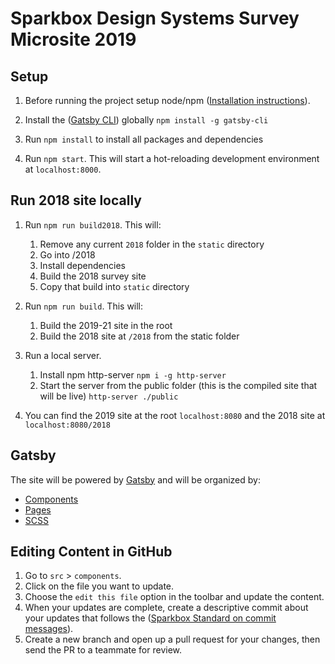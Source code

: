 Sparkbox Design Systems Survey Microsite 2019
======================

Setup
-----
1. Before running the project setup node/npm ([Installation instructions](https://github.com/joyent/node/wiki/Installing-Node.js-via-package-manager)).

2. Install the ([Gatsby CLI](https://www.gatsbyjs.org/docs/quick-start#install-the-gatsby-cli)) globally `npm install -g gatsby-cli`

3. Run `npm install` to install all packages and dependencies

4. Run `npm start`. This will start a hot-reloading development environment at `localhost:8000`.

Run 2018 site locally
-----------------------------
1. Run `npm run build2018`. This will:
   1. Remove any current `2018` folder in the `static` directory
   2. Go into /2018
   3. Install dependencies
   4. Build the 2018 survey site
   5. Copy that build into `static` directory

2. Run `npm run build`. This will:
   1. Build the 2019-21 site in the root
   2. Build the 2018 site at `/2018` from the static folder

3. Run a local server.
   1. Install npm http-server `npm i -g http-server`
   2. Start the server from the public folder (this is the compiled site that will be live) `http-server ./public`

4. You can find the 2019 site at the root `localhost:8080` and the 2018 site at `localhost:8080/2018`

Gatsby
-------
The site will be powered by [Gatsby](https://www.gatsbyjs.org) and will be organized by:
- [Components](#components)
- [Pages](#pages)
- [SCSS](#scss)

Editing Content in GitHub
-------------------------
1. Go to `src` > `components`.
2. Click on the file you want to update.
3. Choose the `edit this file` option in the toolbar and update the content.
4. When your updates are complete, create a descriptive commit about your updates that follows the ([Sparkbox Standard on commit messages](https://github.com/sparkbox/standard/tree/master/code-style/git#the-art-of-the-commit-message)).
5. Create a new branch and open up a pull request for your changes, then send the PR to a teammate for review.
